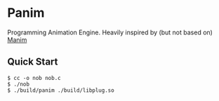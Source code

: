 # Panim

Programming Animation Engine. Heavily inspired by (but not based on) [Manim](https://github.com/3b1b/manim)

## Quick Start

```console
$ cc -o nob nob.c
$ ./nob
$ ./build/panim ./build/libplug.so
```
